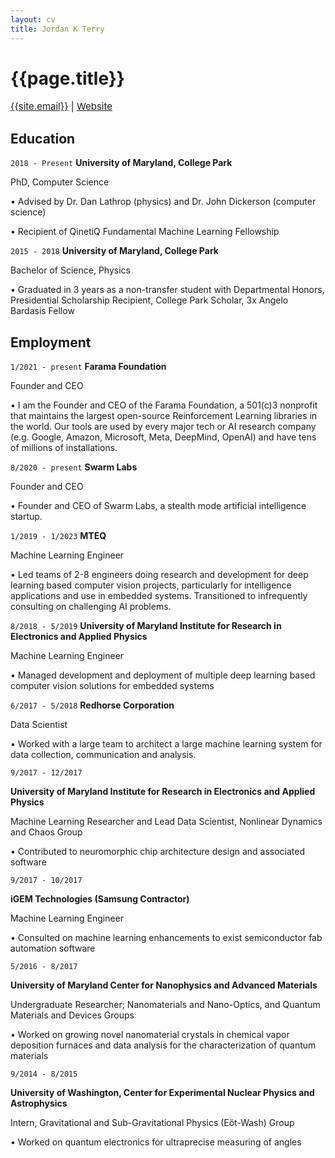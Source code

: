 ```yaml
---
layout: cv
title: Jordan K Terry
---
```

# {{page.title}}

<div style="font-size:15px" id="webaddress">
<a href="mailto:{{site.email}}">{{site.email}}</a>
| <a href="{{site.baseurl}}">Website</a>
</div>


## Education

`2018 - Present`
__University of Maryland, College Park__

PhD, Computer Science

• Advised by Dr. Dan Lathrop (physics) and Dr. John Dickerson (computer science)

• Recipient of QinetiQ Fundamental Machine Learning Fellowship

`2015 - 2018`
__University of Maryland, College Park__

Bachelor of Science, Physics

• Graduated in 3 years as a non-transfer student with Departmental Honors, Presidential Scholarship Recipient, College Park Scholar, 3x Angelo Bardasis Fellow


## Employment

`1/2021 - present`
__Farama Foundation__

Founder and CEO

•  I am the Founder and CEO of the Farama Foundation, a 501(c)3 nonprofit that maintains the largest open-source Reinforcement Learning libraries in the world. Our tools are used by every major tech or AI research company (e.g. Google, Amazon, Microsoft, Meta, DeepMind, OpenAI) and have tens of millions of installations.

`8/2020 - present`
__Swarm Labs__

Founder and CEO

•  Founder and CEO of Swarm Labs, a stealth mode artificial intelligence startup.

`1/2019 - 1/2023`
__MTEQ__

Machine Learning Engineer

•  Led teams of 2-8 engineers doing research and development for deep learning based computer vision projects, particularly for intelligence applications and use in embedded systems. Transitioned to infrequently consulting on challenging AI problems.


`8/2018 - 5/2019`
__University of Maryland Institute for Research in Electronics and Applied Physics__

Machine Learning Engineer

•  Managed development and deployment of multiple deep learning based computer vision solutions for embedded systems


`6/2017 - 5/2018`
__Redhorse Corporation__

Data Scientist

•  Worked with a large team to architect a large machine learning system for data collection, communication and analysis.

`9/2017 - 12/2017`

__University of Maryland Institute for Research in Electronics and Applied Physics__

Machine Learning Researcher and Lead Data Scientist, Nonlinear Dynamics and Chaos Group

•  Contributed to neuromorphic chip architecture design and associated software

`9/2017 - 10/2017`

__iGEM Technologies (Samsung Contractor)__

Machine Learning Engineer

•  Consulted on machine learning enhancements to exist semiconductor fab automation software


`5/2016 - 8/2017`

__University of Maryland Center for Nanophysics and Advanced Materials__

Undergraduate Researcher; Nanomaterials and Nano-Optics, and Quantum Materials and Devices Groups

•  Worked on growing novel nanomaterial crystals in chemical vapor deposition furnaces and data analysis for the characterization of quantum materials

`9/2014 - 8/2015`

__University of Washington, Center for Experimental Nuclear Physics and Astrophysics__

Intern, Gravitational and Sub-Gravitational Physics (Eöt-Wash) Group

•  Worked on quantum electronics for ultraprecise measuring of angles

